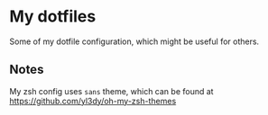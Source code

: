 # My dotfiles

Some of my dotfile configuration, which might be useful for others.

## Notes

My zsh config uses `sans` theme, which can be found at https://github.com/yl3dy/oh-my-zsh-themes
